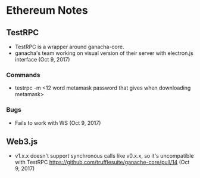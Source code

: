 # Ethereum Notes

## TestRPC
* TestRPC is a wrapper around ganacha-core.
* ganacha's team working on visual version of their server with electron.js interface (Oct 9, 2017)

### Commands
* testrpc -m <12 word metamask password that gives when downloading metamask>

### Bugs
* Fails to work with WS (Oct 9, 2017)

## Web3.js
* v1.x.x doesn't support synchronous calls like v0.x.x, so it's uncompatible with TestRPC https://github.com/trufflesuite/ganache-core/pull/14 (Oct 9, 2017)

